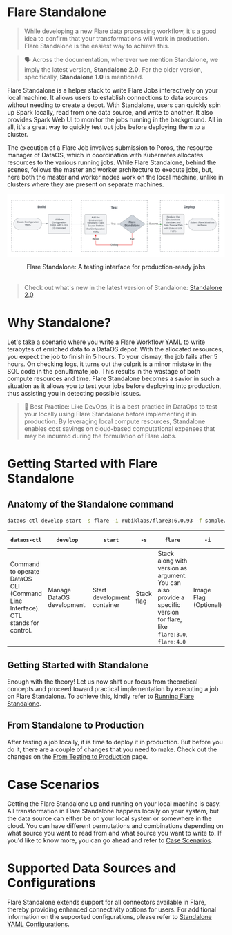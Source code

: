 # **Flare Standalone**

> While developing a new Flare data processing workflow, it's a good idea to confirm that your transformations will work in production. Flare Standalone is the easiest way to achieve this.

> 🗣️ Across the documentation, wherever we mention Standalone, we imply the latest version, **Standalone 2.0**. For the older version, specifically, **Standalone 1.0** is mentioned.

Flare Standalone is a helper stack to write Flare Jobs interactively on your local machine. It allows users to establish connections to data sources without needing to create a depot. With Standalone, users can quickly spin up Spark locally, read from one data source, and write to another. It also provides Spark Web UI to monitor the jobs running in the background. All in all, it's a great way to quickly test out jobs before deploying them to a cluster.

The execution of a Flare Job involves submission to Poros, the resource manager of DataOS, which in coordination with Kubernetes allocates resources to the various running jobs. While Flare Standalone, behind the scenes, follows the master and worker architecture to execute jobs, but, here both the master and worker nodes work on the local machine, unlike in clusters where they are present on separate machines.

<img src="Flare%20Standalone/Standalone_new.svg"
        alt="Flare Standalone: A testing interface for production-ready jobs"
        style="display: block; margin: auto" />

<figcaption align = "center">Flare Standalone: A testing interface for production-ready jobs</figcaption>
<br>

> Check out what's new in the latest version of Standalone:
> [Standalone 2.0](Flare%20Standalone/Standalone%202%200.md)

# **Why Standalone?**

Let's take a scenario where you write a Flare Workflow YAML to write terabytes of enriched data to a DataOS depot. With the allocated resources, you expect the job to finish in 5 hours. To your dismay, the job fails after 5 hours. On checking logs, it turns out the culprit is a minor mistake in the SQL code in the penultimate job. This results in the wastage of both compute resources and time. Flare Standalone becomes a savior in such a situation as it allows you to test your jobs before deploying into production, thus assisting you in detecting possible issues.

> 📖 Best Practice: Like DevOps, it is a best practice in DataOps to test your locally using Flare Standalone before implementing it in production. By leveraging local compute resources, Standalone enables cost savings on cloud-based computational expenses that may be incurred during the formulation of Flare Jobs.

# **Getting Started with Flare Standalone**

## **Anatomy of the Standalone command**

```bash
dataos-ctl develop start -s flare -i rubiklabs/flare3:6.0.93 -f sample/standalone-config/config.yaml -d standalone -P 14042
```

| `dataos-ctl` | `develop` | `start` | `-s` | `flare` | `-i` | `rubiklabs/flare3:6.0.93` | `-f` | `sampledata/standalone-config/config.yaml` | `-d` | `standalone` | `-P` | `14042` |
| --- | --- | --- | --- | --- | --- | --- | --- | --- | --- | --- | --- | --- |
| Command to operate DataOS CLI (Command Line Interface). CTL stands for control. | Manage DataOS development. | Start development container | Stack flag  | Stack along with version as argument. You can also provide a specific version for flare, like `flare:3.0`, `flare:4.0` | Image Flag (Optional) | Custom Image (Optional) | File path flag | File path as argument (can be either relative or absolute) | Directory Path flag | Path of the folder inside which the data folder is stored. (The content of this directory is mounted on the docker within /data/examples/) | Port Flag (Optional) | Exposed port number Spark UI can be accessed in browser by `https://localhost/<port-number>` (Optional) |

## **Getting Started with Standalone**

Enough with the theory! Let us now shift our focus from theoretical concepts and proceed toward practical implementation by executing a job on Flare Standalone. To achieve this, kindly refer to
[Running Flare Standalone](Flare%20Standalone/Running%20Flare%20Standalone.md).

## **From Standalone to Production**

After testing a job locally, it is time to deploy it in production. But before you do it, there are a couple of changes that you need to make. Check out the changes on the
[From Testing to Production](Flare%20Standalone/From%20Testing%20to%20Production.md) page.

# **Case Scenarios**

Getting the Flare Standalone up and running on your local machine is easy. All transformation in Flare Standalone happens locally on your system, but the data source can either be on your local system or somewhere in the cloud. You can have different permutations and combinations depending on what source you want to read from and what source you want to write to. If you'd like to know more, you can go ahead and refer to
[Case Scenarios](Flare%20Standalone/Case%20Scenarios.md).

# **Supported Data Sources and Configurations**

Flare Standalone extends support for all connectors available in Flare, thereby providing enhanced connectivity options for users. For additional information on the supported configurations, please refer to
[Standalone YAML Configurations](Flare%20Standalone/Standalone%20YAML%20Configurations.md).